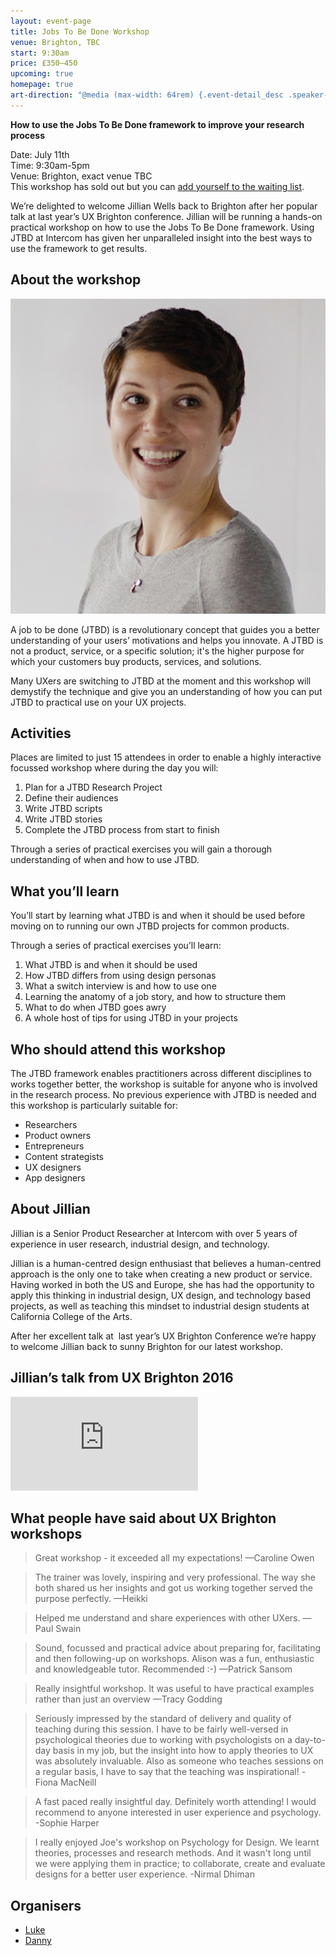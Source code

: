 ```yaml
---
layout: event-page  
title: Jobs To Be Done Workshop
venue: Brighton, TBC
start: 9:30am
price: £350–450
upcoming: true
homepage: true
art-direction: "@media (max-width: 64rem) {.event-detail_desc .speaker-photo{width: 90%; max-width: 100px;}} @media (min-width: 60rem) {.event-detail_desc .speaker-photo {width: 30%; float: left; padding-right: 1em}} .speaker-photo {margin: 0; padding: 0; border: 0}"
---
```


__How to use the Jobs To Be Done framework to improve your research process__

Date: July 11th<br />
Time: 9:30am-5pm<br />
Venue: Brighton, exact venue TBC<br />
This workshop has sold out but you can <a href="https://www.eventbrite.co.uk/e/jobs-to-be-done-workshop-tickets-34417737379?&_eboga=2.34310499.390342416.1495286678-749280309.1494332916">add yourself to the waiting list</a>.

We’re delighted to welcome Jillian Wells back to Brighton after her popular talk at last year’s UX Brighton conference. Jillian will be running a hands-on practical workshop on how to use the Jobs To Be Done framework. Using JTBD at Intercom has given her unparalleled insight into the best ways to use the framework to get results.

## About the workshop

<img id="Jillian" src="../assets/2017-jtbdWorkshop/jillian-wells-adjusted-1362.jpg" alt="Photo of Jillian" class="speaker-photo">

A job to be done (JTBD) is a revolutionary concept that guides you a better understanding of your users’ motivations and helps you innovate. A JTBD is not a product, service, or a specific solution; it's the higher purpose for which your customers buy products, services, and solutions.

Many UXers are switching to JTBD at the moment and this workshop will demystify the technique and give you an understanding of how you can put JTBD to practical use on your UX projects. 

## Activities

Places are limited to just 15 attendees in order to enable a highly interactive focussed workshop where during the day you will:

1. Plan for a JTBD Research Project
2. Define their audiences
3. Write JTBD scripts
4. Write JTBD stories
5. Complete the JTBD process from start to finish

Through a series of practical exercises you will gain a thorough understanding of when and how to use JTBD.

## What you’ll learn

You’ll start by learning what JTBD is and when it should be used before moving on to running our own JTBD projects for common products.

Through a series of practical exercises you’ll learn:

1. What JTBD is and when it should be used 
2. How JTBD differs from using design personas
3. What a switch interview is and how to use one
4. Learning the anatomy of a job story, and how to structure them
5. What to do when JTBD goes awry
6. A whole host of tips for using JTBD in your projects

## Who should attend this workshop

The JTBD framework enables practitioners across different disciplines to works together better, the workshop is suitable for anyone who is involved in the research process. No previous experience with JTBD is needed and this workshop is particularly suitable for:

* Researchers
* Product owners
* Entrepreneurs
* Content strategists
* UX designers
* App designers

## About Jillian

Jillian is a Senior Product Researcher at Intercom with over 5 years of experience in user research, industrial design, and technology.

Jillian is a human-centred design enthusiast that believes a human-centred approach is the only one to take when creating a new product or service. Having worked in both the US and Europe, she has had the opportunity to apply this thinking in industrial design, UX design, and technology based projects, as well as teaching this mindset to industrial design students at California College of the Arts.

After her excellent talk at  last year’s UX Brighton Conference we’re happy to welcome Jillian back to sunny Brighton for our latest workshop. 

## Jillian’s talk from UX Brighton 2016

<div class="responsive-height-limiter"><div class="embed-container"><iframe src="https://www.youtube.com/embed/85VeGQeKq7k" frameborder="0" scrolling="no" allowfullscreen></iframe></div></div>

## What people have said about UX Brighton workshops

> Great workshop - it exceeded all my expectations!
—Caroline Owen

> The trainer was lovely, inspiring and very professional. The way she both shared us her insights and got us working together served the purpose perfectly.
—Heikki

> Helped me understand and share experiences with other UXers.
—Paul Swain

> Sound, focussed and practical advice about preparing for, facilitating and then following-up on workshops. Alison was a fun, enthusiastic and knowledgeable tutor. Recommended :-)
—Patrick Sansom

> Really insightful workshop. It was useful to have practical examples rather than just an overview
—Tracy Godding

> Seriously impressed by the standard of delivery and quality of teaching during this session. I have to be fairly well-versed in psychological theories due to working with psychologists on a day-to-day basis in my job, but the insight into how to apply theories to UX was absolutely invaluable. Also as someone who teaches sessions on a regular basis, I have to say that the teaching was inspirational!
-Fiona MacNeill

> A fast paced really insightful day. Definitely worth attending! I would recommend to anyone interested in user experience and psychology. 
-Sophie Harper

> I really enjoyed Joe's workshop on Psychology for Design. We learnt theories, processes and research methods. And it wasn't long until we were applying them in practice; to collaborate, create and evaluate designs for a better user experience.
-Nirmal Dhiman


## Organisers

- <a href="http://uxbrighton.org.uk/about/#luke">Luke</a>
- <a href="http://uxbrighton.org.uk/about/#danny">Danny</a>

